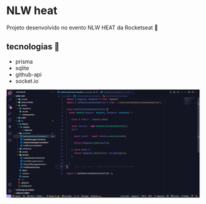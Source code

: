 # NLW heat

Projeto desenvolvido no evento NLW HEAT da Rocketseat 💜

## tecnologias 🚀

- prisma
- sqlite
- github-api
- socket.io



<p align="center">
  <img alt="thumb" src="https://github.com/adreider/nlw-heat-nodejs/blob/main/.github/thumb.png">
</p>
